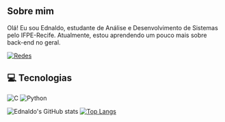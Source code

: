 ## Sobre mim
Olá! Eu sou Ednaldo, estudante de Análise e Desenvolvimento de Sistemas pelo IFPE-Recife. Atualmente, estou aprendendo um pouco mais sobre back-end no geral.

[![Redes](https://img.shields.io/badge/LinkedIn-0077B5?style=for-the-badge&logo=linkedin&logoColor=white)]([https://www.linkedin.com/in/ednaldo-floren%C3%A7o-7279a7252/](https://www.linkedin.com/in/ednaldo-floren%C3%A7o-7279a7252/))

## 💻 Tecnologias
![C](https://img.shields.io/badge/-C-lightgrey) 
![Python](https://img.shields.io/badge/-Python-blue)

![Ednaldo's GitHub stats](https://github-readme-stats.vercel.app/api?username=EdnaldoBarbo&show_icons=true&theme=gruvbox) 
[![Top Langs](https://github-readme-stats.vercel.app/api/top-langs/?username=EdnaldoBarbo&layout=compact&theme=radical)](https://github.com/EdnaldoBarbo/github-readme-stats)


